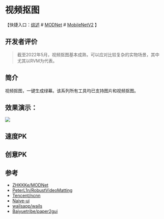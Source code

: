 # 视频抠图

【快捷入口：[综述](readme.md) # [MODNet](modnet_gui.md) # [MobileNetV2](mobilenetv2_gui.md) 】

## 开发者评价
> 截至2022年5月，视频抠图基本成熟，可以应对比较复杂的实物场景，其中尤其以RVM为代表。
## 简介

视频抠图，一键生成绿幕。该系列所有工具均已支持图片和视频抠图。

## 效果演示：

![](https://github.com/PeterL1n/RobustVideoMatting/raw/master/documentation/image/showreel.gif)

## 速度PK


## 创意PK



## 参考

- [ZHKKKe/MODNet](https://github.com/ZHKKKe/MODNet)
- [PeterL1n/RobustVideoMatting](https://github.com/PeterL1n/RobustVideoMatting)
- [Tencent/ncnn](https://github.com/Tencent/ncnn)
- [Naive-ui](https://www.naiveui.com/zh-CN/os-theme)
- [wailsapp/wails](https://github.com/wailsapp/wails)
- [Baiyuetribe/paper2gui](https://github.com/Baiyuetribe/paper2gui)